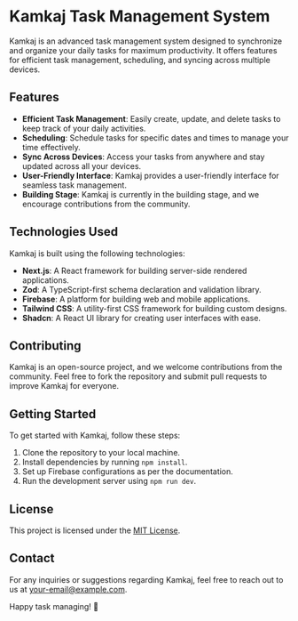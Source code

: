 # Kamkaj Task Management System

Kamkaj is an advanced task management system designed to synchronize and organize your daily tasks for maximum productivity. It offers features for efficient task management, scheduling, and syncing across multiple devices.

## Features

- **Efficient Task Management**: Easily create, update, and delete tasks to keep track of your daily activities.
- **Scheduling**: Schedule tasks for specific dates and times to manage your time effectively.
- **Sync Across Devices**: Access your tasks from anywhere and stay updated across all your devices.
- **User-Friendly Interface**: Kamkaj provides a user-friendly interface for seamless task management.
- **Building Stage**: Kamkaj is currently in the building stage, and we encourage contributions from the community.

## Technologies Used

Kamkaj is built using the following technologies:

- **Next.js**: A React framework for building server-side rendered applications.
- **Zod**: A TypeScript-first schema declaration and validation library.
- **Firebase**: A platform for building web and mobile applications.
- **Tailwind CSS**: A utility-first CSS framework for building custom designs.
- **Shadcn**: A React UI library for creating user interfaces with ease.

## Contributing

Kamkaj is an open-source project, and we welcome contributions from the community. Feel free to fork the repository and submit pull requests to improve Kamkaj for everyone.

## Getting Started

To get started with Kamkaj, follow these steps:

1. Clone the repository to your local machine.
2. Install dependencies by running `npm install`.
3. Set up Firebase configurations as per the documentation.
4. Run the development server using `npm run dev`.

## License

This project is licensed under the [MIT License](LICENSE).

## Contact

For any inquiries or suggestions regarding Kamkaj, feel free to reach out to us at [your-email@example.com](mailto:salillakra.secure@proton.me).

Happy task managing! 🚀
